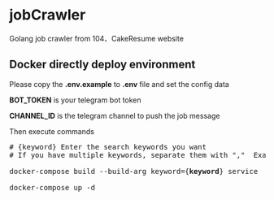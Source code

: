 # jobCrawler
Golang job crawler from 104、CakeResume website

## Docker directly deploy environment

Please copy the **.env.example** to **.env** file and set the config data 

**BOT_TOKEN** is your telegram bot token

**CHANNEL_ID** is the telegram channel to push the job message

Then execute commands

<pre>
# {keyword} Enter the search keywords you want
# If you have multiple keywords, separate them with ","  Example: keyword=golang,python

docker-compose build --build-arg keyword={<b>keyword</b>} service

docker-compose up -d
</pre>
